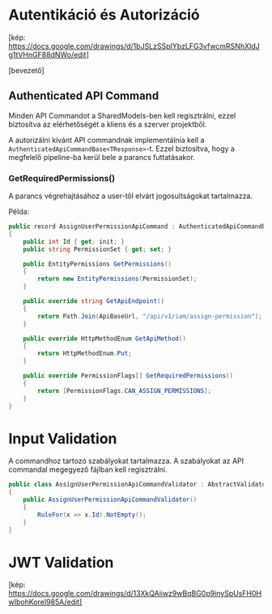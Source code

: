 # Autentikáció és Autorizáció

[kép: https://docs.google.com/drawings/d/1bJSLzSSpIYbzLFG3vfwcmRSNhXIdJg1tVHnGF88dNWo/edit]

[bevezető]

## Authenticated API Command
Minden API Commandot a SharedModels-ben kell regisztrálni, ezzel biztosítva az elérhetőségét a kliens és a szerver projektből.

A autorizálni kívánt API commandnak implementálnia kell a ```AuthenticatedApiCommandBase<TResponse>```-t.
Ezzel biztosítva, hogy a megfelelő pipeline-ba kerül bele a parancs futtatásakor.

### GetRequiredPermissions()
A parancs végrehajtásához a user-től elvárt jogosultságokat tartalmazza.

Példa: 

```c#
public record AssignUserPermissionApiCommand : AuthenticatedApiCommandBase<AssignUserPermissionApiCommandResponse>
{
    public int Id { get; init; }
    public string PermissionSet { get; set; }

    public EntityPermissions GetPermissions()
    {
        return new EntityPermissions(PermissionSet);
    }

    public override string GetApiEndpoint()
    {
        return Path.Join(ApiBaseUrl, "/api/v1/iam/assign-permission");
    }

    public override HttpMethodEnum GetApiMethod()
    {
        return HttpMethodEnum.Put;
    }

    public override PermissionFlags[] GetRequiredPermissions()
    {
        return [PermissionFlags.CAN_ASSIGN_PERMISSIONS];
    }
}
```

# Input Validation
A commandhoz tartozó szabályokat tartalmazza. 
A szabályokat az API commandal megegyező fájlban kell regisztrálni.

```c#
public class AssignUserPermissionApiCommandValidator : AbstractValidator<AssignUserPermissionApiCommand>
{
    public AssignUserPermissionApiCommandValidator()
    {
        RuleFor(x => x.Id).NotEmpty();
    }
}
```

# JWT Validation
[kép: https://docs.google.com/drawings/d/13XkQAiiwz9wBqBG0p9inySpUsFH0HwIbohKoreI985A/edit]

